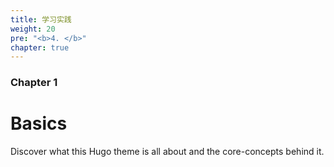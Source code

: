 ```yaml
---
title: 学习实践
weight: 20
pre: "<b>4. </b>"
chapter: true
---
```


### Chapter 1

# Basics

Discover what this Hugo theme is all about and the core-concepts behind it.
